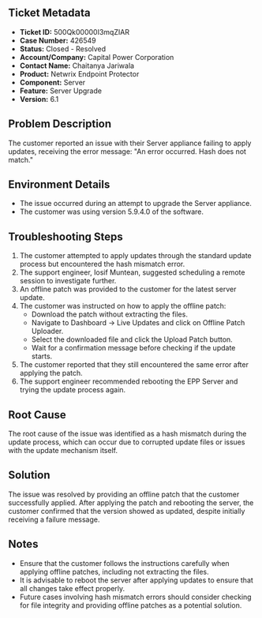 ## Ticket Metadata
- **Ticket ID:** 500Qk00000I3mqZIAR
- **Case Number:** 426549
- **Status:** Closed - Resolved
- **Account/Company:** Capital Power Corporation
- **Contact Name:** Chaitanya Jariwala
- **Product:** Netwrix Endpoint Protector
- **Component:** Server
- **Feature:** Server Upgrade
- **Version:** 6.1

## Problem Description
The customer reported an issue with their Server appliance failing to apply updates, receiving the error message: "An error occurred. Hash does not match."

## Environment Details
- The issue occurred during an attempt to upgrade the Server appliance.
- The customer was using version 5.9.4.0 of the software.

## Troubleshooting Steps
1. The customer attempted to apply updates through the standard update process but encountered the hash mismatch error.
2. The support engineer, Iosif Muntean, suggested scheduling a remote session to investigate further.
3. An offline patch was provided to the customer for the latest server update.
4. The customer was instructed on how to apply the offline patch:
   - Download the patch without extracting the files.
   - Navigate to Dashboard -> Live Updates and click on Offline Patch Uploader.
   - Select the downloaded file and click the Upload Patch button.
   - Wait for a confirmation message before checking if the update starts.
5. The customer reported that they still encountered the same error after applying the patch.
6. The support engineer recommended rebooting the EPP Server and trying the update process again.

## Root Cause
The root cause of the issue was identified as a hash mismatch during the update process, which can occur due to corrupted update files or issues with the update mechanism itself.

## Solution
The issue was resolved by providing an offline patch that the customer successfully applied. After applying the patch and rebooting the server, the customer confirmed that the version showed as updated, despite initially receiving a failure message.

## Notes
- Ensure that the customer follows the instructions carefully when applying offline patches, including not extracting the files.
- It is advisable to reboot the server after applying updates to ensure that all changes take effect properly.
- Future cases involving hash mismatch errors should consider checking for file integrity and providing offline patches as a potential solution.